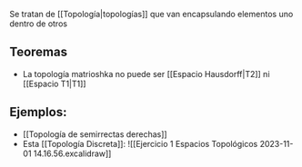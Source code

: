
Se tratan de [[Topología|topologías]] que van encapsulando elementos uno dentro de otros
## Teoremas

- La topología matrioshka no puede ser [[Espacio Hausdorff|T2]] ni [[Espacio T1|T1]]
## Ejemplos:

- [[Topología de semirrectas derechas]]
- Esta [[Topología Discreta]]:
	![[Ejercicio 1 Espacios Topológicos 2023-11-01 14.16.56.excalidraw]]